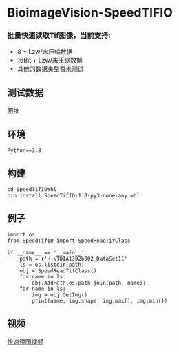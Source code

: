 # BioimageVision-SpeedTIFIO
### 批量快速读取Tif图像，当前支持:
* 8 + Lzw/未压缩数据
* 16Bit + Lzw/未压缩数据
* 其他的数据类型暂未测试  

## 测试数据
[网址](https://zhuanlan.zhihu.com/p/151291463)
## 环境
```
Python==3.8
```
## 构建
```
cd SpeedTifIOWhl
pip install SpeedTifIO-1.0-py3-none-any.whl
```
## 例子
```
import os
from SpeedTifIO import SpeedReadTifClass

if __name__ == '__main__':    
    path = r'H:\TDIA1302b002_DataSet11'
    ls = os.listdir(path)
    obj = SpeedReadTifClass()
    for name in ls:
        obj.AddPath(os.path.join(path, name))
    for name in ls:
        img = obj.GetImg()
        print(name, img.shape, img.max(), img.min())
```
## 视频
[快速读图视频](https://github.com/QuantingweiImage/BioimageVision-SpeedTIFIO/assets/41601635/c5f85bf8-ab4e-4c8c-a2a1-713db3d16004)
